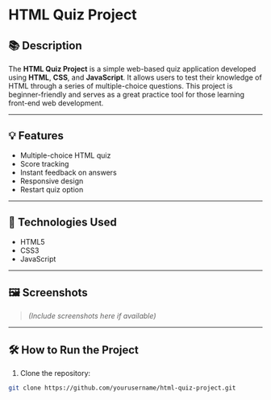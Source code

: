 # HTML Quiz Project

## 📚 Description

The **HTML Quiz Project** is a simple web-based quiz application developed using **HTML**, **CSS**, and **JavaScript**. It allows users to test their knowledge of HTML through a series of multiple-choice questions. This project is beginner-friendly and serves as a great practice tool for those learning front-end web development.

---

## 💡 Features

- Multiple-choice HTML quiz  
- Score tracking  
- Instant feedback on answers  
- Responsive design  
- Restart quiz option

---

## 🚀 Technologies Used

- HTML5  
- CSS3  
- JavaScript

---

## 🖼️ Screenshots

> *(Include screenshots here if available)*

---

## 🛠️ How to Run the Project

1. Clone the repository:

```bash
git clone https://github.com/yourusername/html-quiz-project.git
